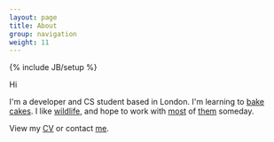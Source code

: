 ```yaml
---
layout: page
title: About
group: navigation
weight: 11
---
```

{% include JB/setup %}

Hi

I'm a developer and CS student based in London. I'm learning to [bake](http://www.getchef.com/chef/) [cakes](https://plus.google.com/photos/+HoraceLi/albums/5953761650711575105/5953761651236865922?pid=5953761651236865922&oid=110726418017724727308). I like [wildlife](https://www.flickr.com/photos/horaceli/8402720495/), and hope to work with [most](http://zookeeper.apache.org/) of [them](http://hadoop.apache.org/) someday.

View my [CV](https://www.dropbox.com/s/drhgn9copivzgr3/CV.docx) or contact [me](mailto:me@horaceli.com).